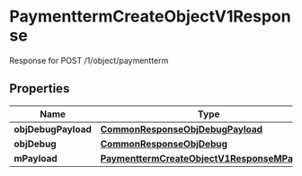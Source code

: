 

# PaymenttermCreateObjectV1Response

Response for POST /1/object/paymentterm

## Properties

| Name | Type | Description | Notes |
|------------ | ------------- | ------------- | -------------|
|**objDebugPayload** | [**CommonResponseObjDebugPayload**](CommonResponseObjDebugPayload.md) |  |  |
|**objDebug** | [**CommonResponseObjDebug**](CommonResponseObjDebug.md) |  |  [optional] |
|**mPayload** | [**PaymenttermCreateObjectV1ResponseMPayload**](PaymenttermCreateObjectV1ResponseMPayload.md) |  |  |



